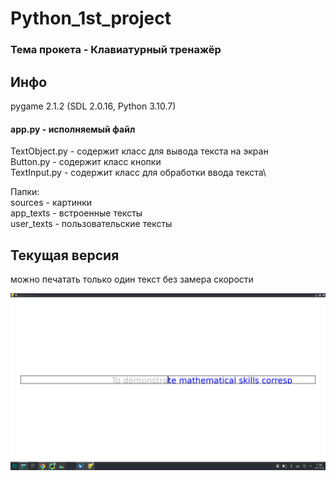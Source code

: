 # Python_1st_project
### Тема прокета - Клавиатурный тренажёр

## Инфо

pygame 2.1.2 (SDL 2.0.16, Python 3.10.7)

#### app.py - исполняемый файл
TextObject.py - содержит класс для вывода текста на экран\
Button.py - содержит класс кнопки\
TextInput.py - содержит класс для обработки ввода текста\

Папки:\
sources - картинки \
app_texts - встроенные тексты\
user_texts - пользовательские тексты

## Текущая версия
можно печатать только один текст без замера скорости

![Screenshot](sources/Screenshot_20221114_013655.png)

